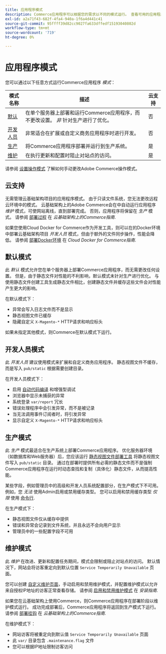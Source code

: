 ```yaml
---
title: 应用程序模式
description: Commerce应用程序可以根据您的需求以不同的模式运行。 查看可用的应用程序模式的详细列表。
exl-id: a2a71f43-682f-4fa4-940a-1f6a4d441c41
source-git-commit: 95ffff39d82cc9027fa633dffedf15193040802d
workflow-type: tm+mt
source-wordcount: '719'
ht-degree: 0%

---
```


# 应用程序模式

您可以通过以下任意方式运行Commerce应用程序 _模式_：

| 模式名称 | 描述 | 云支持 |
| ------------------------ | ------------------- | ------------- |
| [默认](#default-mode) | 在单个服务器上部署和运行Commerce应用程序，而不更改设置。 _非_ 针对生产进行了优化。 | 否 |
| [开发人员](#developer-mode) | 非常适合在扩展或自定义商务应用程序时进行开发。 | 否 |
| [生产](#production-mode) | 将Commerce应用程序部署并运行到生产系统。 | 是 |
| [维护](#maintenance-mode) | 在执行更新和配置时阻止对站点的访问。 | 是 |

请参阅 [设置操作模式](../cli/set-mode.md) 了解如何手动更改Adobe Commerce操作模式。

## 云支持

无需管理云基础架构项目的应用程序模式。 由于只读文件系统，您无法更改远程云环境中的模式。 云基础架构上的Adobe Commerce会在中自动运行应用程序 _维护_ 模式，可使网站离线，直到部署完成。 否则，应用程序将保留在 _生产_ 模式。 请参阅 [部署过程](https://experienceleague.adobe.com/docs/commerce-cloud-service/user-guide/develop/deploy/process.html#deploy-phase) 在 _云基础架构上的Commerce指南_.

如果您使用Cloud Docker for Commerce作为开发工具，则可以在的Docker环境中部署云基础架构项目 _开发人员_ 模式，但由于额外的文件同步操作，性能会降低。 请参阅 [部署Docker环境](https://developer.adobe.com/commerce/cloud-tools/docker/deploy/#launch-mode) 在 _Cloud Docker for Commerce指南_.

## 默认模式

此 _默认_ 模式允许您在单个服务器上部署Commerce应用程序，而无需更改任何设置。 但是，由于静态文件对性能的不利影响，默认模式未针对生产进行优化。 与使用静态文件创建工具生成静态文件相比，创建静态文件并缓存这些文件会对性能产生更大的影响。

在默认模式下：

- 异常会写入日志文件而不是显示
- 静态视图文件已缓存
- 隐藏自定义 `X-Magento-*` HTTP请求和响应标头

如果未指定其他模式，则Commerce在默认模式下运行。

## 开发人员模式

此 _开发人员_ 建议使用模式来扩展和自定义商务应用程序。 静态视图文件不缓存，而是写入 `pub/static` 根据需要创建目录。

在开发人员模式下：

- 启用 [自动代码编译](../cli/code-compiler.md) 和增强型调试
- 浏览器中显示未捕获的异常
- 系统登录 `var/report` 冗长
- 错误处理程序中会引发异常，而不是被记录
- 当无法调用事件订阅者时，将引发异常
- 显示自定义 `X-Magento-*` HTTP请求和响应标头

## 生产模式

此 _生产_ 模式最适合在生产系统上部署Commerce应用程序。 优化服务器环境（如数据库和Web服务器）后，您应该运行 [静态视图文件部署工具](../cli/static-view-file-deployment.md) 将静态视图文件写入 `pub/static` 目录。 通过在部署时提供所有必需的静态文件而不是强制Commerce应用程序在运行时动态查找和复制（具体化）静态文件，从而提高性能。

某些字段，例如管理员中的高级和开发人员系统配置部分，在生产模式下不可用。 例如，您 _无法_ 使用Admin启用或禁用缓存类型。 您可以启用和禁用缓存类型 _仅限_ 使用 [命令行](../cli/manage-cache.md#config-cli-subcommands-cache-en).

在生产模式下：

- 静态视图文件仅从缓存中提供
- 错误和异常会记录到文件系统，并且永远不会向用户显示
- 管理员中的一些配置字段不可用

## 维护模式

此 _维护_ 在改进、更新和配置任务期间，模式会限制或阻止对站点的访问。 默认情况下，网站会将访客重定向到默认位置 `Service Temporarily Unavailable` 页面。

您可以创建 [自定义维护页面](../../upgrade/troubleshooting/maintenance-mode-options.md)，手动启用和禁用维护模式，并配置维护模式以允许来自授权IP地址的访客正常查看存储。 请参阅 [启用和禁用维护模式](../../installation/tutorials/maintenance-mode.md) 在 _安装指南_.

如果您在云基础架构上使用Commerce，则Commerce应用程序在部署阶段以维护模式运行。 成功完成部署后，Commerce应用程序将返回到生产模式下运行。 请参阅 [部署挂钩](https://experienceleague.adobe.com/docs/commerce-cloud-service/user-guide/develop/deploy/best-practices.html#phase-5%3A-deployment-hooks) 在 _云基础架构上的Commerce指南_.

在维护模式下：

- 网站访客将被重定向到默认值 `Service Temporarily Unavailable` 页面
- 此 `var/` 目录包含 `.maintenance.flag` 文件
- 您可以根据IP地址限制访客访问
